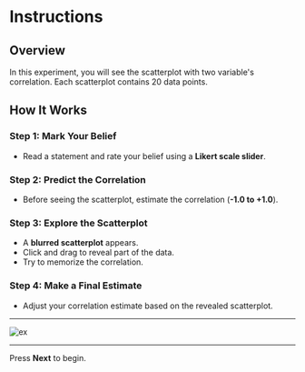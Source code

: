 # Instructions

## Overview

In this experiment, you will see the scatterplot with two variable's correlation. Each scatterplot contains 20 data points.


## How It Works

### Step 1: **Mark Your Belief**  
   - Read a statement and rate your belief using a **Likert scale slider**.  

### Step 2: **Predict the Correlation**  
   - Before seeing the scatterplot, estimate the correlation (**-1.0 to +1.0**).  

### Step 3: **Explore the Scatterplot**  
   - A **blurred scatterplot** appears.  
   - Click and drag to reveal part of the data.
   - Try to memorize the correlation.  

### Step 4: **Make a Final Estimate**  
   - Adjust your correlation estimate based on the revealed scatterplot.  

---

![ex](../public/gaze/assets/phase2_intro.png)

---

Press **Next** to begin.